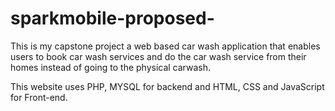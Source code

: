 # sparkmobile-proposed-
This is my capstone project a web based car wash application that enables users to book car wash services and do the car wash service from their homes instead of going to the physical carwash.

This website uses PHP, MYSQL for backend and HTML, CSS and JavaScript for Front-end.
